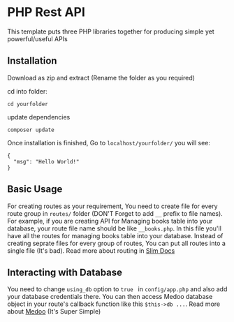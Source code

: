 # PHP Rest API

This template puts three PHP libraries together for producing simple yet powerful/useful APIs

## Installation

Download as zip and extract (Rename the folder as you required)

cd into folder:

```
cd yourfolder
```

update dependencies

```
composer update
```

Once installation is finished, Go to ``` localhost/yourfolder/ ``` you will see:

```
{
  "msg": "Hello World!"
}
```

## Basic Usage
For creating routes as your requirement, You need to create file for every route group in ``` routes/ ``` folder
(DON'T Forget to add ```__``` prefix to file names).
For example, if you are creating API for Managing books table into your database, your route file name should be like ```__books.php```. In this file you'll have all the routes for managing books table into your database.
Instead of creating seprate files for every group of routes, You can put all routes into a single file (It's bad).
Read more about routing in [Slim Docs](https://www.slimframework.com/docs/)

## Interacting with Database

You need to change ```using_db``` option to ```true ``` in ```config/app.php``` and also add your database credentials there.
You can then access Medoo database object in your route's callback function like this ``` $this->db ... ```.
Read more about [Medoo](https://medoo.in/doc) (It's Super Simple)
